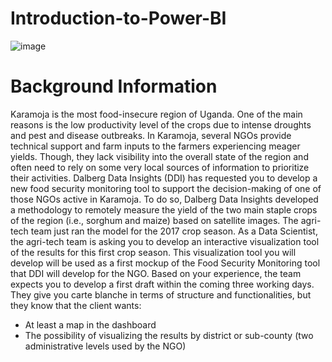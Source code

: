 # Introduction-to-Power-BI

![image](https://user-images.githubusercontent.com/23389063/214494414-cec2107d-e540-44c7-acfb-cf554b1744bd.png)

# Background Information
Karamoja is the most food-insecure region of Uganda. One of the main reasons
is the low productivity level of the crops due to intense droughts and pest and
disease outbreaks.
In Karamoja, several NGOs provide technical support and farm inputs to the
farmers experiencing meager yields. Though, they lack visibility into the overall
state of the region and often need to rely on some very local sources of
information to prioritize their activities.
Dalberg Data Insights (DDI) has requested you to develop a new food security
monitoring tool to support the decision-making of one of those NGOs active in
Karamoja.
To do so, Dalberg Data Insights developed a methodology to remotely measure
the yield of the two main staple crops of the region (i.e., sorghum and maize)
based on satellite images. The agri-tech team just ran the model for the 2017
crop season.
As a Data Scientist, the agri-tech team is asking you to develop an interactive
visualization tool of the results for this first crop season. This visualization tool
you will develop will be used as a first mockup of the Food Security Monitoring
tool that DDI will develop for the NGO.
Based on your experience, the team expects you to develop a first draft within
the coming three working days. They give you carte blanche in terms of structure
and functionalities, but they know that the client wants:
* At least a map in the dashboard
* The possibility of visualizing the results by district or sub-county (two
administrative levels used by the NGO)
